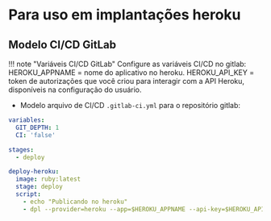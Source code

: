 # Para uso em implantações heroku 


## Modelo CI/CD GitLab

!!! note "Variáveis CI/CD GitLab"
    Configure as variáveis CI/CD no gitlab:
    HEROKU_APPNAME = nome do aplicativo no heroku.
    HEROKU_API_KEY = token de autorizações que você criou para interagir com a API Heroku, disponíveis na configuração do usuário.


- Modelo arquivo de CI/CD `.gitlab-ci.yml` para o repositório gitlab:
```yaml
variables:
  GIT_DEPTH: 1
  CI: 'false'

stages:
  - deploy

deploy-heroku:
  image: ruby:latest
  stage: deploy
  script:
    - echo "Publicando no heroku"
    - dpl --provider=heroku --app=$HEROKU_APPNAME --api-key=$HEROKU_API_KEY
```
   